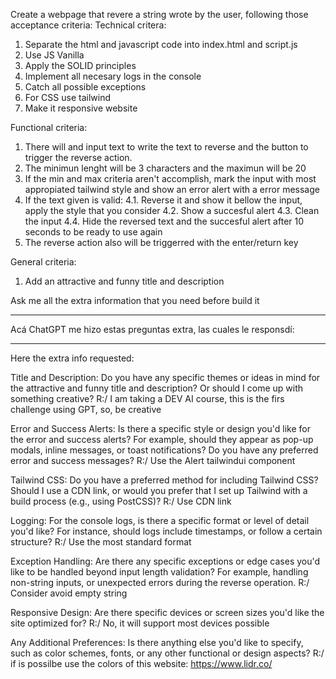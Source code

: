 
Create a webpage that revere a string wrote by the user, following those acceptance criteria:
Technical critera:
1. Separate the html and javascript code into index.html and script.js
2. Use JS Vanilla
3. Apply the SOLID principles
4. Implement all necesary logs in the console
5. Catch all possible exceptions
6. For CSS use tailwind
7. Make it responsive website

Functional criteria:
1. There will and input text to write the text to reverse and the button to trigger the reverse action.
2. The minimun lenght will be 3 characters and the maximun will be 20
3. If the min and max criteria aren't accomplish, mark the input with most appropiated tailwind style and show an error alert with a error message
4. If the text given is valid:
    4.1. Reverse it and show it bellow the input, apply the style that you consider
    4.2. Show a succesful alert
    4.3. Clean the input
    4.4. Hide the reversed text and the succesful alert after 10 seconds to be ready to use again
5. The reverse action also will be triggerred with the enter/return key

General criteria:
1. Add an attractive and funny title and description


Ask me all the extra information that you need before build it



________________________________________________________________________
Acá ChatGPT me hizo estas preguntas extra, las cuales le responsdí:
________________________________________________________________________



Here the extra info requested:


Title and Description: Do you have any specific themes or ideas in mind for the attractive and funny title and description? Or should I come up with something creative?
R:/ I am taking a DEV AI course, this is the firs challenge using GPT, so, be creative

Error and Success Alerts: Is there a specific style or design you'd like for the error and success alerts? For example, should they appear as pop-up modals, inline messages, or toast notifications? Do you have any preferred error and success messages?
R:/ Use the Alert tailwindui component

Tailwind CSS: Do you have a preferred method for including Tailwind CSS? Should I use a CDN link, or would you prefer that I set up Tailwind with a build process (e.g., using PostCSS)?
R:/ Use CDN link

Logging: For the console logs, is there a specific format or level of detail you'd like? For instance, should logs include timestamps, or follow a certain structure?
R:/ Use the most standard format

Exception Handling: Are there any specific exceptions or edge cases you'd like to be handled beyond input length validation? For example, handling non-string inputs, or unexpected errors during the reverse operation.
R:/ Consider avoid empty string

Responsive Design: Are there specific devices or screen sizes you'd like the site optimized for?
R:/ No, it will support most devices possible

Any Additional Preferences: Is there anything else you'd like to specify, such as color schemes, fonts, or any other functional or design aspects?
R:/ if is possilbe use the colors of this website: https://www.lidr.co/
